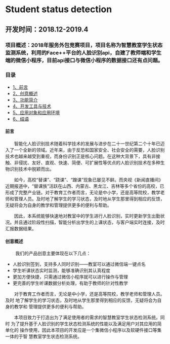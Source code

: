 # Student status detection
## 开发时间：2018.12-2019.4
### 项目概述：2018年服务外包竞赛项目，项目名称为智慧教室学生状态监测系统，利用的Face++平台的人脸识别api，自建了教师端和学生端的微信小程序，目前api接口与微信小程序的数据接口还有点问题。
### 目录
* [1、前言](#1)
* [2、创意概述](#2)
* [3、功能简介](#3)
* [4、开发工具与技术](#4)
* [5、应用对象和应用环境](#5)
* [6、结语](#6)

<h4 id='1'>前言</h4>

　　智能化人脸识别技术随着科学技术的发展与进步在二十一世纪第二个十年已迈入了一个全新的领域。近年来，由于反恐和国家安全、社会安全的需要，人脸识别技术也越来越受到重视，而身份识别正是核心问题。在这种大背景下，具有非接触、非侵扰、友好、直观、快速、简便、可扩展性等优点的人脸识别技术在多种生物识别技术中脱颖而出。
  
　　如今，高校“替课”、“跷课”、“蹭课”现象已屡见不鲜。而央视《新闻直播间》近期报道中，“替课族”活跃在山西、内蒙古、黑龙江、吉林等多个省份的高校，已形成了完整产业链。对于教育工作者而言，无论是中小学，还是高等院校，教学老师和管理人员。及时地了解学生的学习状态，及时地从学生那里得到相应的反馈，无疑将会为自身的教学和管理提供更多的便利与帮助。　　

　　因此，本系统能够快速地对教室中的学生进行人脸识别，实时更新学生出勤状况。并且通过阶段性扫描，智能分析出学生的上课状态，与客户端实时连接，及时汇报数据结果。

<h4 id='2'>创意概述</h4>　
　我们的产品创意主要体现在以下几点：
  
  * 人脸识别签到，支持多人同时识别——教室可以通过微信端一键点名
  * 学生听课状态实时监测，能够准确识别其认真程度
  * 更加方便快捷，只需通过微信小程序就可以进行操作与管理
  * 更完善的学生听课数据分析处理，有助于教师的针对性教学　　

　　对于教育工作者而言，无论是中小学，还是高等院校，教学老师和管理人员。及时
地了解学生的学习状态，及时地从学生那里得到相应的反馈，无疑将会为自身的教学和
管理提供更多的便利与帮助。　　

　　本项目致力于打造出为了满足使用者的需求的智慧教室学生状态检测系统。同时
为了提升基于人脸识别的学生状态检测系统的性能以及满足用户对其应用的简单化的
操作使用，因此本项目的开发应是一个集微信小程序以及软硬件接口等集一体的于智
慧教室学生状态检测系统。
